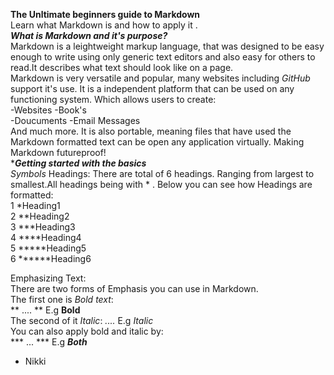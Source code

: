 **The Unltimate beginners guide to Markdown**  
Learn what Markdown is and how to apply it .  
***What is Markdown and it's purpose?***  
Markdown is a leightweight markup language, that was designed to be easy enough to write using only generic text editors and also easy for others to read.It describes what text should look like on a page.  
Markdown is very versatile and popular, many websites including *GitHub* support it's use.  It is a independent platform that can be used on any functioning system. Which allows users to create:  
-Websites
-Book's  
-Doucuments
-Email Messages  
And much more. It is also portable, meaning files that have used the Markdown formatted text can be open any application virtually. Making Markdown futureproof!  
****Getting started with the basics***  
*Symbols*
Headings:
There are total of 6 headings. Ranging from largest to smallest.All headings being with * . Below you can see how Headings are formatted:  
1 *Heading1   
2 **Heading2  
3 ***Heading3  
4 ****Heading4  
5 *****Heading5  
6 ******Heading6 

Emphasizing Text:  
There are two forms of Emphasis you can use in Markdown.     
The first one is *Bold text*:  
** .... ** E.g  **Bold**   
The second of it *Italic*:
*....* E.g *Italic*  
You can also apply bold and italic by:  
*** ... *** E.g ***Both***  
* Nikki




